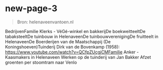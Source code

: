 # new-page-3

> Bron: helenaveenvantoen.nl

BedrijvenFamilie Klerks - VéGé-winkel en bakkerijDe boekweitteeltDe tabaksteeltDe tuinbouw in HelenaveenDe tuinbouwverenigingDe fruitteelt in HelenaveenDe Boerderijen van de Maatschappij (De Koningshoeven)Tuinderij Dirk van de Bovenkamp (1958): https://www.youtube.com/watch?v=QCfpZUcgjCMFamilie Anker - Kaasmakers in Helenaveen Werken op de tuinderij van Jan Bakker Afzet groenten per stoomtram naar Venlo
